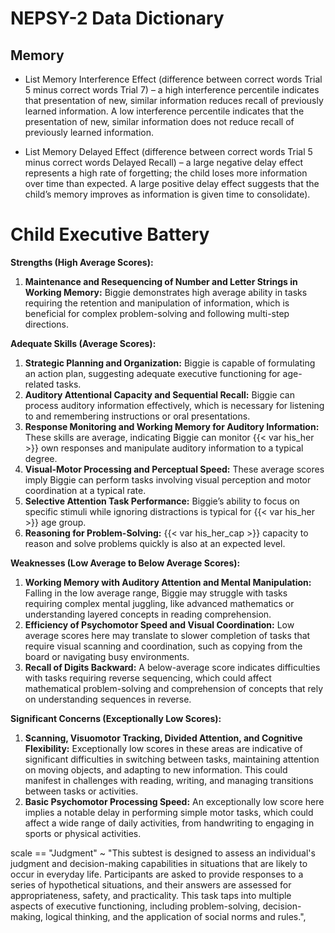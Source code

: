 # NEPSY-2 Data Dictionary

## Memory

- List Memory Interference Effect (difference between correct words Trial 5 minus correct words Trial 7) – a high interference percentile indicates that presentation of new, similar information reduces recall of previously learned information. A low interference percentile indicates that the presentation of new, similar information does not reduce recall of previously learned information.

- List Memory Delayed Effect (difference between correct words Trial 5 minus correct words Delayed Recall) – a large negative delay effect represents a high rate of forgetting; the child loses more information over time than expected. A large positive delay effect suggests that the child’s memory improves as information is given time to consolidate).

# Child Executive Battery

**Strengths (High Average Scores):**

1. **Maintenance and Resequencing of Number and Letter Strings in Working Memory:** Biggie demonstrates high average ability in tasks requiring the retention and manipulation of information, which is beneficial for complex problem-solving and following multi-step directions.

**Adequate Skills (Average Scores):**

1. **Strategic Planning and Organization:** Biggie is capable of formulating an action plan, suggesting adequate executive functioning for age-related tasks.
2. **Auditory Attentional Capacity and Sequential Recall:** Biggie can process auditory information effectively, which is necessary for listening to and remembering instructions or oral presentations.
3. **Response Monitoring and Working Memory for Auditory Information:** These skills are average, indicating Biggie can monitor {{< var his_her >}} own responses and manipulate auditory information to a typical degree.
4. **Visual-Motor Processing and Perceptual Speed:** These average scores imply Biggie can perform tasks involving visual perception and motor coordination at a typical rate.
5. **Selective Attention Task Performance:** Biggie’s ability to focus on specific stimuli while ignoring distractions is typical for {{< var his_her >}} age group.
6. **Reasoning for Problem-Solving:** {{< var his_her_cap >}} capacity to reason and solve problems quickly is also at an expected level.

**Weaknesses (Low Average to Below Average Scores):**

1. **Working Memory with Auditory Attention and Mental Manipulation:** Falling in the low average range, Biggie may struggle with tasks requiring complex mental juggling, like advanced mathematics or understanding layered concepts in reading comprehension.
2. **Efficiency of Psychomotor Speed and Visual Coordination:** Low average scores here may translate to slower completion of tasks that require visual scanning and coordination, such as copying from the board or navigating busy environments.
3. **Recall of Digits Backward:** A below-average score indicates difficulties with tasks requiring reverse sequencing, which could affect mathematical problem-solving and comprehension of concepts that rely on understanding sequences in reverse.

**Significant Concerns (Exceptionally Low Scores):**

1. **Scanning, Visuomotor Tracking, Divided Attention, and Cognitive Flexibility:** Exceptionally low scores in these areas are indicative of significant difficulties in switching between tasks, maintaining attention on moving objects, and adapting to new information. This could manifest in challenges with reading, writing, and managing transitions between tasks or activities.
2. **Basic Psychomotor Processing Speed:** An exceptionally low score here implies a notable delay in performing simple motor tasks, which could affect a wide range of daily activities, from handwriting to engaging in sports or physical activities.

scale == "Judgment" ~
"This subtest is designed to assess an individual's judgment and decision-making capabilities in situations that are likely to occur in everyday life. Participants are asked to provide responses to a series of hypothetical situations, and their answers are assessed for appropriateness, safety, and practicality. This task taps into multiple aspects of executive functioning, including problem-solving, decision-making, logical thinking, and the application of social norms and rules.",
